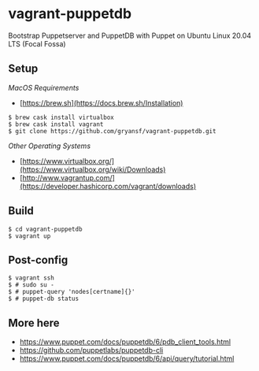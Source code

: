 # vagrant-puppetdb
Bootstrap Puppetserver and PuppetDB with Puppet on Ubuntu Linux 20.04 LTS (Focal Fossa)

Setup
-----

*MacOS Requirements*
- [https://brew.sh](https://docs.brew.sh/Installation)
```
$ brew cask install virtualbox
$ brew cask install vagrant
$ git clone https://github.com/gryansf/vagrant-puppetdb.git
```

*Other Operating Systems*
- [https://www.virtualbox.org/](https://www.virtualbox.org/wiki/Downloads)
- [http://www.vagrantup.com/](https://developer.hashicorp.com/vagrant/downloads)

Build
-------
```
$ cd vagrant-puppetdb
$ vagrant up
```

Post-config
-----------------
```
$ vagrant ssh
$ # sudo su -
$ # puppet-query 'nodes[certname]{}'
$ # puppet-db status
```

More here
---------
- https://www.puppet.com/docs/puppetdb/6/pdb_client_tools.html
- https://github.com/puppetlabs/puppetdb-cli
- https://www.puppet.com/docs/puppetdb/6/api/query/tutorial.html

